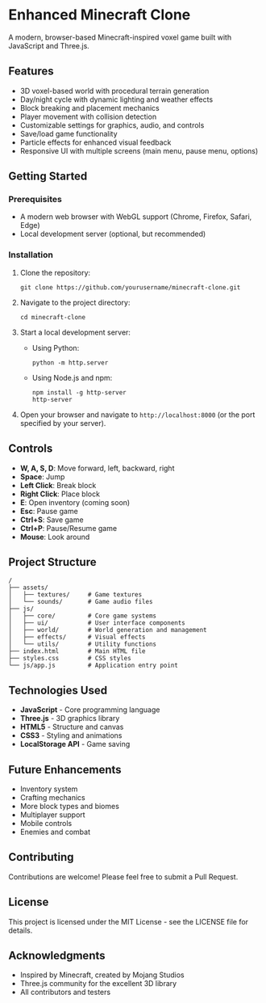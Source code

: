 # Enhanced Minecraft Clone

A modern, browser-based Minecraft-inspired voxel game built with JavaScript and Three.js.

## Features

- 3D voxel-based world with procedural terrain generation
- Day/night cycle with dynamic lighting and weather effects
- Block breaking and placement mechanics
- Player movement with collision detection
- Customizable settings for graphics, audio, and controls
- Save/load game functionality
- Particle effects for enhanced visual feedback
- Responsive UI with multiple screens (main menu, pause menu, options)

## Getting Started

### Prerequisites

- A modern web browser with WebGL support (Chrome, Firefox, Safari, Edge)
- Local development server (optional, but recommended)

### Installation

1. Clone the repository:
   ```
   git clone https://github.com/yourusername/minecraft-clone.git
   ```

2. Navigate to the project directory:
   ```
   cd minecraft-clone
   ```

3. Start a local development server:
   - Using Python:
     ```
     python -m http.server
     ```
   - Using Node.js and npm:
     ```
     npm install -g http-server
     http-server
     ```

4. Open your browser and navigate to `http://localhost:8000` (or the port specified by your server).

## Controls

- **W, A, S, D**: Move forward, left, backward, right
- **Space**: Jump
- **Left Click**: Break block
- **Right Click**: Place block
- **E**: Open inventory (coming soon)
- **Esc**: Pause game
- **Ctrl+S**: Save game
- **Ctrl+P**: Pause/Resume game
- **Mouse**: Look around

## Project Structure

```
/
├── assets/
│   ├── textures/     # Game textures
│   └── sounds/       # Game audio files
├── js/
│   ├── core/         # Core game systems
│   ├── ui/           # User interface components
│   ├── world/        # World generation and management
│   ├── effects/      # Visual effects
│   └── utils/        # Utility functions
├── index.html        # Main HTML file
├── styles.css        # CSS styles
└── js/app.js         # Application entry point
```

## Technologies Used

- **JavaScript** - Core programming language
- **Three.js** - 3D graphics library
- **HTML5** - Structure and canvas
- **CSS3** - Styling and animations
- **LocalStorage API** - Game saving

## Future Enhancements

- Inventory system
- Crafting mechanics
- More block types and biomes
- Multiplayer support
- Mobile controls
- Enemies and combat

## Contributing

Contributions are welcome! Please feel free to submit a Pull Request.

## License

This project is licensed under the MIT License - see the LICENSE file for details.

## Acknowledgments

- Inspired by Minecraft, created by Mojang Studios
- Three.js community for the excellent 3D library
- All contributors and testers